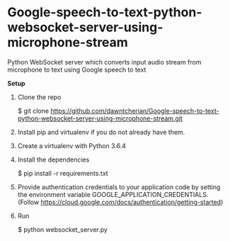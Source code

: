 # Google-speech-to-text-python-websocket-server-using-microphone-stream
Python WebSocket server which converts input audio stream from microphone to text using Google speech to text

<b>Setup</b>

1) Clone the repo 

    $ git clone https://github.com/dawntcherian/Google-speech-to-text-python-websocket-server-using-microphone-stream.git
2) Install pip and virtualenv if you do not already have them. 
3) Create a virtualenv with Python 3.6.4
4) Install the dependencies
    
    $ pip install -r requirements.txt
5) Provide authentication credentials to your application code by setting the environment variable GOOGLE_APPLICATION_CREDENTIALS. (Follow https://cloud.google.com/docs/authentication/getting-started)
6) Run

    $ python websocket_server.py
